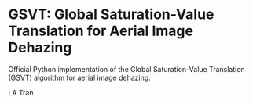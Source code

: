 # GSVT: Global Saturation-Value Translation for Aerial Image Dehazing

Official Python implementation of the Global Saturation-Value Translation (GSVT) algorithm for aerial image dehazing.

LA Tran

